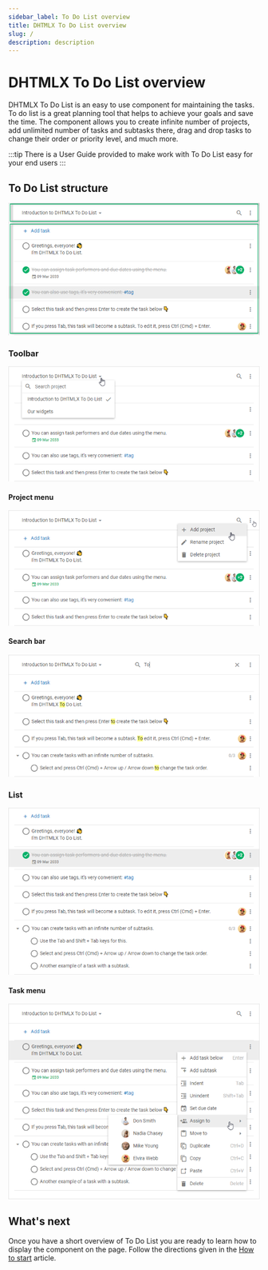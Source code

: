 ```yaml
---
sidebar_label: To Do List overview
title: DHTMLX To Do List overview
slug: /
description: description
---
```


# DHTMLX To Do List overview

DHTMLX To Do List is an easy to use component for maintaining the tasks. To do list is a great planning tool that helps to achieve your goals and save the time. The component allows you to create infinite number of projects, add unlimited number of tasks and subtasks there, drag and drop tasks to change their order or priority level, and much more.

:::tip
There is a User Guide provided to make work with To Do List easy for your end users
:::

## To Do List structure

![todo](assets/todolist.png)

### Toolbar



![toolbar](assets/toolbar.png)

#### Project menu

![toolbar](assets/project_menu.png)

#### Search bar

![toolbar](assets/search_field.png)



### List

![list](assets/list.png)

#### Task menu

![menu](assets/menu.png)


## What's next

Once you have a short overview of To Do List you are ready to learn how to display the component on the page. Follow the directions given in the [How to start](how_to_start/) article. 
